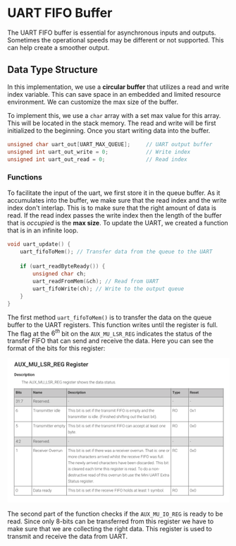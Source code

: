 # UART FIFO Buffer
The UART FIFO buffer is essential for asynchronous inputs and outputs. Sometimes the operational speeds may be different or not supported. This can help create a smoother output.

## Data Type Structure
In this implementation, we use a **circular buffer** that utilizes a read and write index variable. This can save space in an embedded and limited resource environment. We can customize the max size of the buffer. 

To implement this, we use a `char` array with a set max value for this array. This will be located in the stack memory. The read and write will be first initialized to the beginning. Once you start writing data into the buffer.

```C
unsigned char uart_out[UART_MAX_QUEUE];     // UART output buffer
unsigned int uart_out_write = 0;            // Write index
unsigned int uart_out_read = 0;             // Read index
```

### Functions
To facilitate the input of the uart, we first store it in the queue buffer. As it accumulates into the buffer, we make sure that the read index and the write index don't interlap. This is to make sure that the right amount of data is read. If the read index passes the write index then the length of the buffer that is *occupied* is the **max size**. To update the UART, we created a function that is in an infinite loop.

```C
void uart_update() {
    uart_fifoToMem(); // Transfer data from the queue to the UART

    if (uart_readByteReady()) {
        unsigned char ch;
        uart_readFromMem(&ch); // Read from UART
        uart_fifoWrite(ch); // Write to the output queue
    }
}
```

The first method `uart_fifoToMem()` is to transfer the data on the queue buffer to the UART registers. This function writes until the register is full. The flag at the $6^{th}$ bit on the `AUX_MU_LSR_REG` indicates the status of the transfer FIFO that can send and receive the data. Here you can see the format of the bits for this register:

![LSR Register Bit Map for UART](assets/aux_lsr_reg.png)

The second part of the function checks if the `AUX_MU_IO_REG` is ready to be read. Since only 8-bits can be transferred from this register we have to make sure that we are collecting the right data. This register is used to transmit and receive the data from UART.
